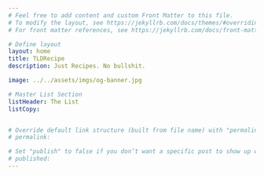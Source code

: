 ```yaml
---
# Feel free to add content and custom Front Matter to this file.
# To modify the layout, see https://jekyllrb.com/docs/themes/#overriding-theme-defaults
# For front matter references, see https://jekyllrb.com/docs/front-matter/

# Define layout
layout: home
title: TLDRecipe
description: Just Recipes. No bullshit.

image: ../../assets/imgs/og-banner.jpg

# Master List Section
listHeader: The List
listCopy: 


# Override default link structure (built from file name) with "permalink"
# permalink:

# Set "publish" to false if you don’t want a specific post to show up when the site is generated.
# published:
---
```

